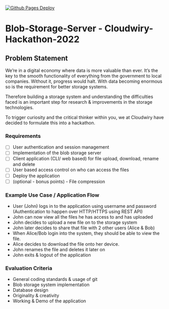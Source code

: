 [![Github Pages Deploy](https://github.com/sachinsom93/Blob-Storage-Server-Cloudwiry-Hackathon-2022/actions/workflows/deploy.yml/badge.svg)](https://github.com/sachinsom93/Blob-Storage-Server-Cloudwiry-Hackathon-2022/actions/workflows/deploy.yml)
# Blob-Storage-Server - Cloudwiry-Hackathon-2022

## Problem Statement
We’re in a digital economy where data is more valuable than ever. It’s the key to the smooth functionality of everything from the government to local companies. Without it, progress would halt.
With data becoming enormous so is the requirement for better storage systems.

Therefore building a storage system and understanding the difficulties faced is an important step for research & improvements in the storage technologies.

To trigger curiosity and the critical thinker within you, we at Cloudwiry have decided to formulate this into a hackathon.

### Requirements
- [ ] User authentication and session management
- [ ] Implementation of the blob storage server
- [ ] Client application (CLI/ web based) for file upload, download, rename and delete
- [ ] User based access control on who can access the files
- [ ] Deploy the application
- [ ] (optional - bonus points) - File compression

### Example Use Case / Application Flow

- User (John) logs in to the application using username and password (Authentication to happen over HTTP/HTTPS using REST API)
- John can now view all the files he has access to and has uploaded
- John decides to upload a new file on to the storage system
- John later decides to share that file with 2 other users (Alice & Bob)
- When Alice/Bob login into the system, they should be able to view the file.
- Alice decides to download the file onto her device.
- John renames the file and deletes it later on
- John exits & logout of the application

### Evaluation Criteria
- General coding standards & usage of git
- Blob storage system implementation
- Database design
- Originality & creativity
- Working & Demo of the application


